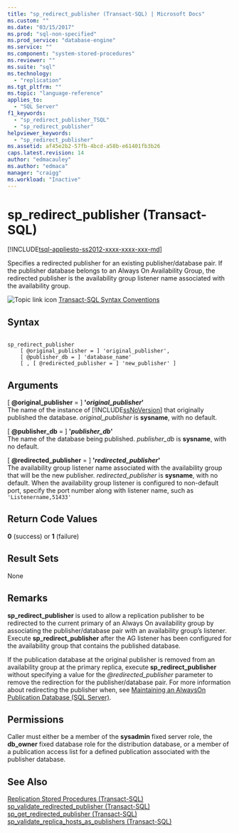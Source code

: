 ```yaml
---
title: "sp_redirect_publisher (Transact-SQL) | Microsoft Docs"
ms.custom: ""
ms.date: "03/15/2017"
ms.prod: "sql-non-specified"
ms.prod_service: "database-engine"
ms.service: ""
ms.component: "system-stored-procedures"
ms.reviewer: ""
ms.suite: "sql"
ms.technology: 
  - "replication"
ms.tgt_pltfrm: ""
ms.topic: "language-reference"
applies_to: 
  - "SQL Server"
f1_keywords: 
  - "sp_redirect_publisher_TSQL"
  - "sp_redirect_publisher"
helpviewer_keywords: 
  - "sp_redirect_publisher"
ms.assetid: af45e2b2-57fb-4bcd-a58b-e61401fb3b26
caps.latest.revision: 14
author: "edmacauley"
ms.author: "edmaca"
manager: "craigg"
ms.workload: "Inactive"
---
```

# sp_redirect_publisher (Transact-SQL)
[!INCLUDE[tsql-appliesto-ss2012-xxxx-xxxx-xxx-md](../../includes/tsql-appliesto-ss2012-xxxx-xxxx-xxx-md.md)]

  Specifies a redirected publisher for an existing publisher/database pair. If the publisher database belongs to an Always On Availability Group, the redirected publisher is the availability group listener name associated with the availability group.  
  
 ![Topic link icon](../../database-engine/configure-windows/media/topic-link.gif "Topic link icon") [Transact-SQL Syntax Conventions](../../t-sql/language-elements/transact-sql-syntax-conventions-transact-sql.md)  
  
## Syntax  
  
```  
  
sp_redirect_publisher   
    [ @original_publisher = ] 'original_publisher',  
    [ @publisher_db = ] 'database_name'   
    [ , [ @redirected_publisher = ] 'new_publisher' ]  
```  
  
## Arguments  
 [ **@original_publisher** = ] **'***original_publisher***'**  
 The name of the instance of [!INCLUDE[ssNoVersion](../../includes/ssnoversion-md.md)] that originally published the database. *original_publisher* is **sysname**, with no default.  
  
 [ **@publisher_db** = ] **'***publisher_db***'**  
 The name of the database being published. *publisher_db* is **sysname**, with no default.  
  
 [ **@redirected_publisher** = ] **'***redirected_publisher***'**  
 The availability group listener name associated with the availability group that will be the new publisher. *redirected_publisher* is **sysname**, with no default. When the availability group listener is configured to non-default port, specify the port number along with listener name, such as `'Listenername,51433'`  
  
## Return Code Values  
 **0** (success) or **1** (failure)  
  
## Result Sets  
 None  
  
## Remarks  
 **sp_redirect_publisher** is used to allow a replication publisher to be redirected to the current primary of an Always On availability group by associating the publisher/database pair with an availability group’s listener. Execute **sp_redirect_publisher** after the AG listener has been configured for the availability group that contains the published database.  
  
 If the publication database at the original publisher is removed from an availability group at the primary replica, execute **sp_redirect_publisher** without specifying a value for the *@redirected_publisher* parameter to remove the redirection for the publisher/database pair. For more information about redirecting the publisher when, see [Maintaining an AlwaysOn Publication Database &#40;SQL Server&#41;](../../database-engine/availability-groups/windows/maintaining-an-always-on-publication-database-sql-server.md).  
  
## Permissions  
 Caller must either be a member of the **sysadmin** fixed server role, the **db_owner** fixed database role for the distribution database, or a member of a publication access list for a defined publication associated with the publisher database.  
  
## See Also  
 [Replication Stored Procedures &#40;Transact-SQL&#41;](../../relational-databases/system-stored-procedures/replication-stored-procedures-transact-sql.md)   
 [sp_validate_redirected_publisher &#40;Transact-SQL&#41;](../../relational-databases/system-stored-procedures/sp-validate-redirected-publisher-transact-sql.md)   
 [sp_get_redirected_publisher &#40;Transact-SQL&#41;](../../relational-databases/system-stored-procedures/sp-get-redirected-publisher-transact-sql.md)   
 [sp_validate_replica_hosts_as_publishers &#40;Transact-SQL&#41;](../../relational-databases/system-stored-procedures/sp-validate-replica-hosts-as-publishers-transact-sql.md)  
  
  
